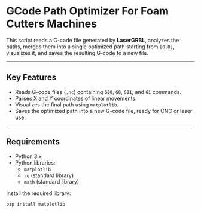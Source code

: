 # GCode Path Optimizer For Foam Cutters Machines

This script reads a G-code file generated by **LaserGRBL**, analyzes the paths, merges them into a single optimized path starting from `[0,0]`, visualizes it, and saves the resulting G-code to a new file.

---

## Key Features

- Reads G-code files (`.nc`) containing `G00`, `G0`, `G01`, and `G1` commands.
- Parses X and Y coordinates of linear movements.
- Visualizes the final path using `matplotlib`.
- Saves the optimized path into a new G-code file, ready for CNC or laser use.

---

## Requirements

- Python 3.x
- Python libraries:
  - `matplotlib`
  - `re` (standard library)
  - `math` (standard library)

Install the required library:

```bash
pip install matplotlib






